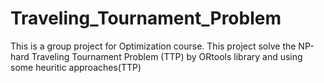# Traveling_Tournament_Problem
This is a group project for Optimization course. This project solve the NP-hard Traveling Tournament Problem (TTP) by ORtools library and using some heuritic approaches(TTP) 
